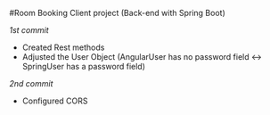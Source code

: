 #Room Booking Client project (Back-end with Spring Boot)

*1st commit*
- Created Rest methods
- Adjusted the User Object (AngularUser has no password field <-> SpringUser has a password field)

*2nd commit*
- Configured CORS
